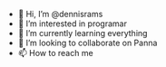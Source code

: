 - 👋 Hi, I’m @dennisrams
- 👀 I’m interested in programar
- 🌱 I’m currently learning everything
- 💞️ I’m looking to collaborate on Panna
- 📫 How to reach me 

<!---
dennisrams/dennisrams is a ✨ special ✨ repository because its `README.md` (this file) appears on your GitHub profile.
You can click the Preview link to take a look at your changes.
--->
